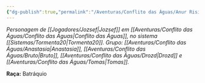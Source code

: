 ```yaml
---
{"dg-publish":true,"permalink":"/Aventuras/Conflito das Águas/Anur Risini/","created":"2025-10-13T17:42:08.779-03:00"}
---
```


*Personagem de [[Jogadores/Jozsef\|Jozsef]] em [[Aventuras/Conflito das Águas/Conflito das Águas\|Conflito das Águas]], no sistema [[Sistemas/Tormenta20\|Tormenta20]].*
*Grupo: [[Aventuras/Conflito das Águas/Anastasia\|Anastasia]], [[Aventuras/Conflito das Águas/Bruto\|Bruto]], [[Aventuras/Conflito das Águas/Drozd\|Drozd]] e [[Aventuras/Conflito das Águas/Tomas\|Tomas]].*

**Raça:** Batráquio
